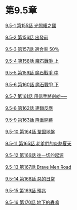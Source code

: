 # 第9.5章



[9.5-1 第155話 光照耀之國](./9.5-1.md)
<br /><br />
[9.5-2 第156話 出發前](./9.5-2.md)
<br /><br />
[9.5-3 第157話 適合率 50%](./9.5-3.md)
<br /><br />
[9.5-4 第158話 魔石戰爭 上](./9.5-4.md)
<br /><br />
[9.5-5 第159話 魔石戰爭 中](./9.5-5.md)
<br /><br />
[9.5-6 第160話 魔石戰爭 下](./9.5-6.md)
<br /><br />
[9.5-7 第161話 用這手將劍給──](./9.5-7.md)
<br /><br />
[9.5-8 第162話 連鎖反應](./9.5-8.md)
<br /><br />
[9.5-9 第163話 隆重開幕](./9.5-9.md)
<br /><br />
[9.5-10 第164話 鞏固地盤](./9.5-10.md)
<br /><br />
[9.5-11 第165話 老爹們的炎熱夏天](./9.5-11.md)
<br /><br />
[9.5-12 第166話 往一切的起源](./9.5-12.md)
<br /><br />
[9.5-13 第167話 Brave Men Road](./9.5-13.md)
<br /><br />
[9.5-14 第168話 惡的日常](./9.5-14.md)
<br /><br />
[9.5-15 第169話 預兆](./9.5-15.md)
<br /><br />
[9.5-16 第170話 地下的轟鳴](./9.5-16.md)
<br /><br />

